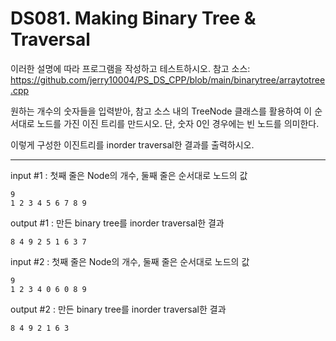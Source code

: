 # DS081. Making Binary Tree & Traversal
이러한 설명에 따라 프로그램을 작성하고 테스트하시오.
참고 소스:
https://github.com/jerry10004/PS_DS_CPP/blob/main/binarytree/arraytotree.cpp

원하는 개수의 숫자들을 입력받아, 참고 소스 내의 TreeNode 클래스를 활용하여
이 순서대로 노드를 가진 이진 트리를 만드시오.
단, 숫자 0인 경우에는 빈 노드를 의미한다.

이렇게 구성한 이진트리를 inorder traversal한 결과를 출력하시오.

---

input #1 : 첫째 줄은 Node의 개수, 둘째 줄은 순서대로 노드의 값
```
9  
1 2 3 4 5 6 7 8 9
```
output #1 : 만든 binary tree를 inorder traversal한 결과
```
8 4 9 2 5 1 6 3 7
```

input #2 : 첫째 줄은 Node의 개수, 둘째 줄은 순서대로 노드의 값
```
9  
1 2 3 4 0 6 0 8 9
```
output #2 : 만든 binary tree를 inorder traversal한 결과
```
8 4 9 2 1 6 3
```